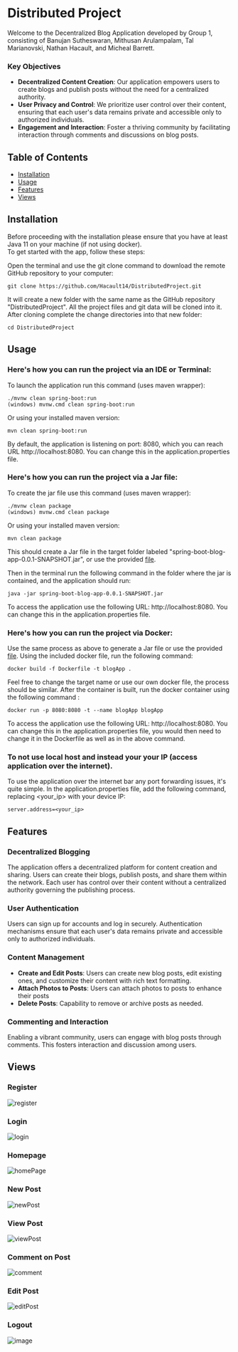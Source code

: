 # Distributed Project
Welcome to the Decentralized Blog Application developed by Group 1, consisting of Banujan Sutheswaran, Mithusan Arulampalam, Tal Marianovski, Nathan Hacault, and Micheal Barrett.


### Key Objectives
- **Decentralized Content Creation**: Our application empowers users to create blogs and publish posts without the need for a centralized authority.
- **User Privacy and Control**: We prioritize user control over their content, ensuring that each user's data remains private and accessible only to authorized individuals.
- **Engagement and Interaction**: Foster a thriving community by facilitating interaction through comments and discussions on blog posts.


## Table of Contents
- [Installation](#installation)
- [Usage](#usage)
- [Features](#features)
- [Views](#views)


## Installation
Before proceeding with the installation please ensure that you have at least Java 11 on your machine (if not using docker).  
To get started with the app, follow these steps:

Open the terminal and use the git clone command to download the remote GitHub repository to your computer:
```
git clone https://github.com/Hacault14/DistributedProject.git
```
It will create a new folder with the same name as the GitHub repository "DistributedProject". All the project files and git data will be cloned into it. After cloning complete the change directories into that new folder:
```
cd DistributedProject
```

## Usage
### Here's how you can run the project via an IDE or Terminal:
To launch the application run this command (uses maven wrapper):
```
./mvnw clean spring-boot:run
(windows) mvnw.cmd clean spring-boot:run
```
Or using your installed maven version:
```
mvn clean spring-boot:run
```  
By default, the application is listening on port: 8080, which you can reach URL http://localhost:8080. You can change this in the application.properties file.
### Here's how you can run the project via a Jar file:
To create the jar file use this command (uses maven wrapper):
```
./mvnw clean package
(windows) mvnw.cmd clean package
```
Or using your installed maven version:
```
mvn clean package
```  
This should create a Jar file in the target folder labeled "spring-boot-blog-app-0.0.1-SNAPSHOT.jar", or use the provided [file](/target/spring-boot-blog-app-0.0.1-SNAPSHOT.jar).

Then in the terminal run the following command in the folder where the jar is contained, and the application should run:
```
java -jar spring-boot-blog-app-0.0.1-SNAPSHOT.jar
```
To access the application use the following URL: http://localhost:8080. You can change this in the application.properties file.

### Here's how you can run the project via Docker:
Use the same process as above to generate a Jar file or use the provided [file](/target/spring-boot-blog-app-0.0.1-SNAPSHOT.jar).
Using the included docker file, run the following command:  
```
docker build -f Dockerfile -t blogApp .
```
Feel free to change the target name or use our own docker file, the process should be similar. 
After the container is built, run the docker container using the following command :
```
docker run -p 8080:8080 -t --name blogApp blogApp
```
To access the application use the following URL: http://localhost:8080. You can change this in the application.properties file, you would then need to change it in the Dockerfile as well as in the above command.

### To not use local host and instead your your IP (access application over the internet).
To use the application over the internet bar any port forwarding issues, it's quite simple.
In the application.properties file, add the following command, replacing <your_ip> with your device IP:
```
server.address=<your_ip>
```

## Features

### Decentralized Blogging
The application offers a decentralized platform for content creation and sharing. Users can create their blogs, publish posts, and share them within the network. Each user has control over their content without a centralized authority governing the publishing process.

### User Authentication
Users can sign up for accounts and log in securely. Authentication mechanisms ensure that each user's data remains private and accessible only to authorized individuals.

### Content Management
- **Create and Edit Posts**: Users can create new blog posts, edit existing ones, and customize their content with rich text formatting.
- **Attach Photos to Posts**: Users can attach photos to posts to enhance their posts
- **Delete Posts**: Capability to remove or archive posts as needed.

### Commenting and Interaction
Enabling a vibrant community, users can engage with blog posts through comments. This fosters interaction and discussion among users.



## Views
### Register
![register](https://github.com/Hacault14/DistributedProject/assets/115104826/8e33e5a0-401c-46b9-92dc-91f14924d646)

### Login
![login](https://github.com/Hacault14/DistributedProject/assets/115104826/3a02c7f8-8aad-4953-9899-ad47cc13a5d7)


### Homepage
![homePage](https://github.com/Hacault14/DistributedProject/assets/115104826/549ac1a8-2a00-4391-9f53-e67a2ea0cccc)

### New Post
![newPost](https://github.com/Hacault14/DistributedProject/assets/115104826/bf3513c4-3cfe-472a-a442-cd689a648281)

### View Post
![viewPost](https://github.com/Hacault14/DistributedProject/assets/115104826/0a0f0efb-e80d-4dd2-8dab-13d058feb3e5)

### Comment on Post
![comment](https://github.com/Hacault14/DistributedProject/assets/115104826/75c49554-e65f-49fa-9592-d857c38c8d63)

### Edit Post
![editPost](https://github.com/Hacault14/DistributedProject/assets/115104826/b805a29a-81ab-412a-b015-8ae6d8072d92)

### Logout
![image](https://github.com/Hacault14/DistributedProject/assets/115104826/3bce5a6c-bb01-413e-9d09-b22af3ef9ba4)


